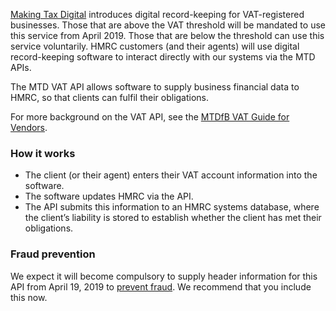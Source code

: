 [Making Tax Digital](https://www.gov.uk/government/publications/making-tax-digital/overview-of-making-tax-digital) introduces digital record-keeping for VAT-registered businesses. Those that are above the VAT threshold will be mandated to use this service from April 2019. Those that are below the threshold can use this service voluntarily. HMRC customers (and their agents) will use digital record-keeping software to interact directly with our systems via the MTD APIs.

The MTD VAT API allows software to supply business financial data to HMRC, so that clients can fulfil their obligations.

For more background on the VAT API, see the <a href="/api-documentation/docs/mtd">MTDfB VAT Guide for Vendors</a>.

### How it works 


* The client (or their agent) enters their VAT account information into the software.
* The software updates HMRC via the API.
* The API submits this information to an HMRC systems database, where the client’s liability is stored to establish whether the client has met their obligations.


### Fraud prevention

We expect it will become compulsory to supply header information for this API from April 19, 2019 to <a href="/api-documentation/docs/reference-guide#fraud-prevention">prevent fraud</a>. We recommend that you include this now.
